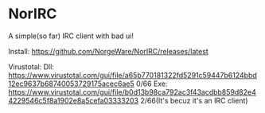 # NorIRC
A simple(so far) IRC client with bad ui!

Install: https://github.com/NorgeWare/NorIRC/releases/latest

Virustotal:
Dll: https://www.virustotal.com/gui/file/a65b770181322fd5291c59447b6124bbd12ec9637b68740053729175acec6ae5 0/66
Exe: https://www.virustotal.com/gui/file/b0d13b98ca792ac3f43acdbb859d82e44229546c5f8a1902e8a5cefa03333203 2/66(It's becuz it's an IRC client)
